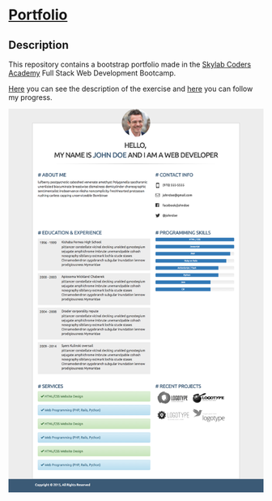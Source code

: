 # [Portfolio](https://marioterron.github.io/bootstrap-photoapp-website) #

## Description ##

This repository contains a bootstrap portfolio made in the [Skylab Coders Academy](http://www.skylabcoders.com/es/)
Full Stack Web Development Bootcamp.

[Here](https://github.com/juanmaguitar/bootstrap-exercises/tree/master/02-portfolio) you can see the description of the exercise and [here](https://marioterron.github.io/bootstrap-portfolio) you can follow my progress.

![Snapshot](img/full-site.jpg)
